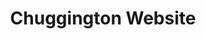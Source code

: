 ---
title: Chuggington Website
developer: Kids Industries
client: BBC / CBeebies
image: ChuggingtonWebsite.jpg
link: http://www.kidsindustries.com/case-studies/chuggington-website
html5: http://www.chuggington.com
featured: true
---